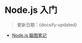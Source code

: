 # Node.js 入门

> 更新日期：{docsify-updated}

- [Node.js 脑图笔记](http://naotu.baidu.com/file/e74575e8996e96a1ecf17544e547960a?token=54fb56b9c5122f9b)
